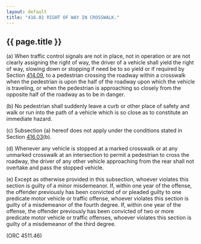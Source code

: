 ```yaml
---
layout: default 
title: "416.01 RIGHT OF WAY IN CROSSWALK."
---
```


{{ page.title }}
----------------

​(a) When traffic control signals are not in place, not in operation or
are not clearly assigning the right of way, the driver of a vehicle
shall yield the right of way, slowing down or stopping if need be to so
yield or if required by Section [414.09](1dfd512e.html), to a pedestrian
crossing the roadway within a crosswalk when the pedestrian is upon the
half of the roadway upon which the vehicle is traveling, or when the
pedestrian is approaching so closely from the opposite half of the
roadway as to be in danger.

​(b) No pedestrian shall suddenly leave a curb or other place of safety
and walk or run into the path of a vehicle which is so close as to
constitute an immediate hazard.

​(c) Subsection (a) hereof does not apply under the conditions stated in
Section [416.03](1e5325f0.html)(b).

​(d) Whenever any vehicle is stopped at a marked crosswalk or at any
unmarked crosswalk at an intersection to permit a pedestrian to cross
the roadway, the driver of any other vehicle approaching from the rear
shall not overtake and pass the stopped vehicle.

​(e) Except as otherwise provided in this subsection, whoever violates
this section is guilty of a minor misdemeanor. If, within one year of
the offense, the offender previously has been convicted of or pleaded
guilty to one predicate motor vehicle or traffic offense, whoever
violates this section is guilty of a misdemeanor of the fourth degree.
If, within one year of the offense, the offender previously has been
convicted of two or more predicate motor vehicle or traffic offenses,
whoever violates this section is guilty of a misdemeanor of the third
degree.

(ORC 4511.46)
